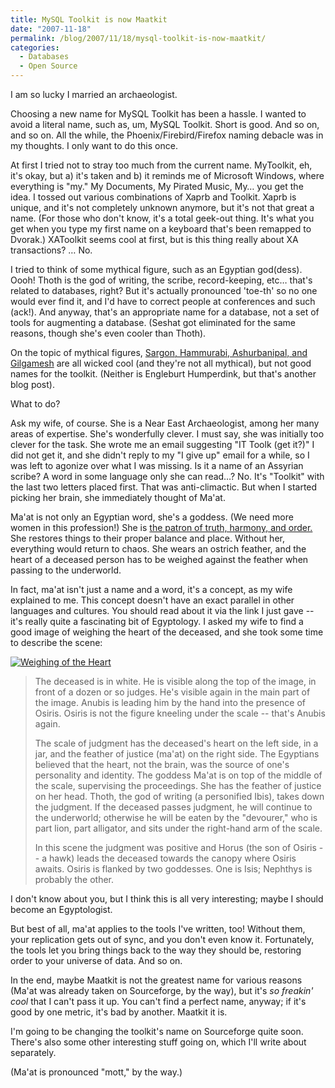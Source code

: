 ```yaml
---
title: MySQL Toolkit is now Maatkit
date: "2007-11-18"
permalink: /blog/2007/11/18/mysql-toolkit-is-now-maatkit/
categories:
  - Databases
  - Open Source
---
```

<p>I am so lucky I married an archaeologist.</p>

<p>Choosing a new name for MySQL Toolkit has been a hassle.  I wanted to avoid a literal name, such as, um, MySQL Toolkit.  Short is good.  And so on, and so on.  All the while, the Phoenix/Firebird/Firefox naming debacle was in my thoughts.  I only want to do this once.</p>

<p>At first I tried not to stray too much from the current name. MyToolkit, eh, it's okay, but a) it's taken and b) it reminds me of Microsoft Windows, where everything is "my."  My Documents, My Pirated Music, My&#8230; you get the idea.  I tossed out various combinations of Xaprb and Toolkit.  Xaprb is unique, and it's not completely unknown anymore, but it's not that great a name.  (For those who don't know, it's a total geek-out thing.  It's what you get when you type my first name on a keyboard that's been remapped to Dvorak.)  XAToolkit seems cool at first, but is this thing really about XA transactions?  &#8230; No.</p>

<p>I tried to think of some mythical figure, such as an Egyptian god(dess).  Oooh!  Thoth is the god of writing, the scribe, record-keeping, etc&#8230; that's related to databases, right?  But it's actually pronounced 'toe-th' so no one would ever find it, and I'd have to correct people at conferences and such (ack!).  And anyway, that's an appropriate name for a database, not a set of tools for augmenting a database.  (Seshat got eliminated for the same reasons, though she's even cooler than Thoth).</p>

<p>On the topic of mythical figures, <a href="http://www.youtube.com/watch?v=Sf6mjSrp44Y">Sargon, Hammurabi, Ashurbanipal, and Gilgamesh</a> are all wicked cool (and they're not all mythical), but not good names for the toolkit. (Neither is Engleburt Humperdink, but that's another blog post).</p>

<p>What to do?</p>

<p>Ask my wife, of course.  She is a Near East Archaeologist, among her many areas of expertise.   She's wonderfully clever.  I must say, she was initially too clever for the task.  She wrote me an email suggesting "IT Toolk (get it?)"  I did not get it, and she didn't reply to my "I give up" email for a while, so I was left to agonize over what I was missing.  Is it a name of an Assyrian scribe?  A word in some language only she can read&#8230;?  No.  It's "Toolkit" with the last two letters placed first.  That was anti-climactic.  But when I started picking her brain, she immediately thought of Ma'at.</p>

<p>Ma'at is not only an Egyptian word, she's a goddess.  (We need more women in this profession!)  She is <a href="http://touregypt.net/godsofegypt/maat.htm">the patron of truth, harmony, and order.</a>  She restores things to their proper balance and place.  Without her, everything would return to chaos.  She wears an ostrich feather, and the heart of a deceased person has to be weighed against the feather when passing to the underworld.</p>

<p>In fact, ma'at isn't just a name and a word, it's a concept, as my wife explained to me.  This concept doesn't have an exact parallel in other languages and cultures.  You should read about it via the link I just gave -- it's really quite a fascinating bit of Egyptology.  I asked my wife to find a good image of weighing the heart of the deceased, and she took some time to describe the scene:</p>

<p><a href='http://www.xaprb.com/blog/wp-content/uploads/2007/11/weighing_of_the_heart.jpg' title='Weighing of the Heart'><img src='http://www.xaprb.com/blog/wp-content/uploads/2007/11/weighing_of_the_heart.thumbnail.jpg' alt='Weighing of the Heart' /></a></p>

<blockquote>

<p>The deceased is in white.  He is visible along the top of the image, in front of a dozen or so judges.  He's visible again in the main part of the image.  Anubis is leading him by the hand into the presence of Osiris. Osiris is not the figure kneeling under the scale -- that's Anubis again.</p>

<p>The scale of judgment has the deceased's heart on the left side, in a jar, and the feather of justice (ma'at) on the right side.
The Egyptians believed that the heart, not the brain, was the source of one's personality and identity.
The goddess Ma'at is on top of the middle of the scale, supervising the proceedings.  She has the feather of justice on her head.  Thoth, the god of writing (a personified Ibis), takes down the judgment.  If the deceased passes judgment, he will continue to the underworld; otherwise he will be eaten by the "devourer," who is part lion, part alligator, and sits under the right-hand arm of the scale.</p>

<p>In this scene the judgment was positive and Horus (the son of Osiris -- a hawk) leads the deceased towards the canopy where Osiris awaits. Osiris is flanked by two goddesses.  One is Isis; Nephthys is probably the other.</p>

</blockquote>

<p>I don't know about you, but I think this is all very interesting; maybe I should become an Egyptologist.</p>

<p>But best of all, ma'at applies to the tools I've written, too!  Without them, your replication gets out of sync, and you don't even know it.  Fortunately, the tools let you bring things back to the way they should be, restoring order to your universe of data.  And so on.</p>

<p>In the end, maybe Maatkit is not the greatest name for various reasons (Ma'at was already taken on Sourceforge, by the way), but it's <em>so freakin' cool</em> that I can't pass it up.  You can't find a perfect name, anyway; if it's good by one metric, it's bad by another.  Maatkit it is.</p>

<p>I'm going to be changing the toolkit's name on Sourceforge quite soon.  There's also some other interesting stuff going on, which I'll write about separately.</p>

<p>(Ma'at is pronounced "mott," by the way.)</p>
